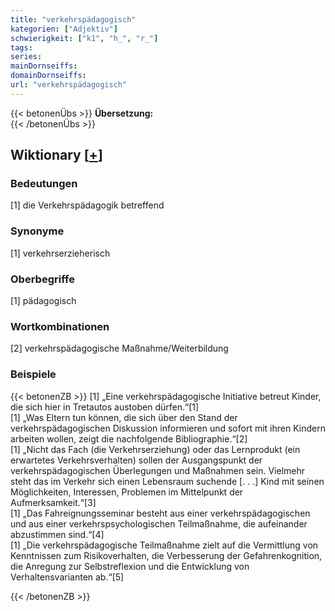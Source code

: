 ```yaml
---
title: "verkehrspädagogisch"
kategorien: ["Adjektiv"]
schwierigkeit: ["k1", "h_", "r_"]
tags:
series:
mainDornseiffs:
domainDornseiffs:
url: "verkehrspädagogisch"
---
```


{{< betonenÜbs >}}
**Übersetzung:**  
{{< /betonenÜbs >}}

## Wiktionary [[+](https://de.wiktionary.org/wiki/verkehrspädagogisch)]

### Bedeutungen
[1] die Verkehrspädagogik betreffend  

### Synonyme
[1] verkehrserzieherisch  

### Oberbegriffe
[1] pädagogisch  

### Wortkombinationen
[2] verkehrspädagogische Maßnahme/Weiterbildung  

### Beispiele
{{< betonenZB >}}
[1] „Eine verkehrspädagogische Initiative betreut Kinder, die sich hier in Tretautos austoben dürfen.“[1]  
[1] „Was Eltern tun können, die sich über den Stand der verkehrspädagogischen Diskussion informieren und sofort mit ihren Kindern arbeiten wollen, zeigt die nachfolgende Bibliographie.“[2]  
[1] „Nicht das Fach (die Verkehrserziehung) oder das Lernprodukt (ein erwartetes Verkehrsverhalten) sollen der Ausgangspunkt der verkehrspädagogischen Überlegungen und Maßnahmen sein. Vielmehr steht das im Verkehr sich einen Lebensraum suchende [.  .  .] Kind mit seinen Möglichkeiten, Interessen, Problemen im Mittelpunkt der Aufmerksamkeit.“[3]  
[1] „Das Fahreignungsseminar besteht aus einer verkehrspädagogischen und aus einer verkehrspsychologischen Teilmaßnahme, die aufeinander abzustimmen sind.“[4]  
[1] „Die verkehrspädagogische Teilmaßnahme zielt auf die Vermittlung von Kenntnissen zum Risikoverhalten, die Verbesserung der Gefahrenkognition, die Anregung zur Selbstreflexion und die Entwicklung von Verhaltensvarianten ab.“[5]  

{{< /betonenZB >}}

